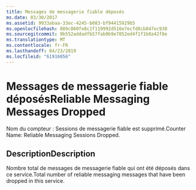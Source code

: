 ```yaml
---
title: Messages de messagerie fiable déposés
ms.date: 03/30/2017
ms.assetid: 9933abaa-33ec-4245-b083-bf94415929b5
ms.openlocfilehash: 889c860fe8c1f119992d516e7ecfd8cb847ec938
ms.sourcegitcommit: 9b552addadfb57fab0b9e7852ed4f1f1b8a42f8e
ms.translationtype: MT
ms.contentlocale: fr-FR
ms.lasthandoff: 04/23/2019
ms.locfileid: "61916056"
---
```

# <a name="reliable-messaging-messages-dropped"></a><span data-ttu-id="ee4c1-102">Messages de messagerie fiable déposés</span><span class="sxs-lookup"><span data-stu-id="ee4c1-102">Reliable Messaging Messages Dropped</span></span>
<span data-ttu-id="ee4c1-103">Nom du compteur : Sessions de messagerie fiable est supprimé.</span><span class="sxs-lookup"><span data-stu-id="ee4c1-103">Counter Name: Reliable Messaging Sessions Dropped.</span></span>  
  
## <a name="description"></a><span data-ttu-id="ee4c1-104">Description</span><span class="sxs-lookup"><span data-stu-id="ee4c1-104">Description</span></span>  
 <span data-ttu-id="ee4c1-105">Nombre total de messages de messagerie fiable qui ont été déposés dans ce service.</span><span class="sxs-lookup"><span data-stu-id="ee4c1-105">Total number of reliable messaging messages that have been dropped in this service.</span></span>
